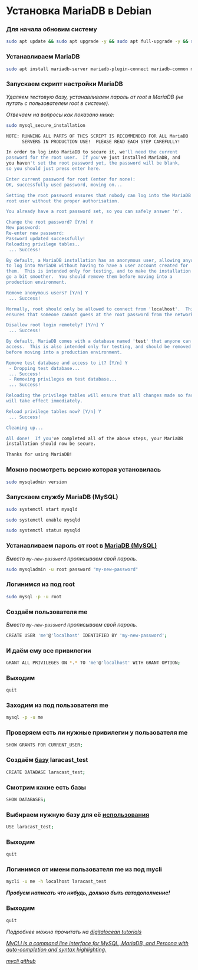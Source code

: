 # Установка MariaDB в Debian

### Для начала обновим систему

```bash
sudo apt update && sudo apt upgrade -y && sudo apt full-upgrade -y && sudo apt autoremove
```

### Устанавливаем MariaDB

```bash
sudo apt install mariadb-server mariadb-plugin-connect mariadb-common mariadb-client mariadb-test-data mariadb-test -y
```
### Запускаем скрипт настройки MariaDB

*Удаляем тестовую базу, устанавливаем пароль от root в MariaDB (не путать с пользователем root в системе).*

*Отвечаем на вопросы как показано ниже:*

```bash
sudo mysql_secure_installation
```

```bash
NOTE: RUNNING ALL PARTS OF THIS SCRIPT IS RECOMMENDED FOR ALL MariaDB
      SERVERS IN PRODUCTION USE!  PLEASE READ EACH STEP CAREFULLY!

In order to log into MariaDB to secure it, we'll need the current
password for the root user.  If you've just installed MariaDB, and
you haven't set the root password yet, the password will be blank,
so you should just press enter here.

Enter current password for root (enter for none): 
OK, successfully used password, moving on...

Setting the root password ensures that nobody can log into the MariaDB
root user without the proper authorisation.

You already have a root password set, so you can safely answer 'n'.

Change the root password? [Y/n] Y
New password: 
Re-enter new password: 
Password updated successfully!
Reloading privilege tables..
 ... Success!

By default, a MariaDB installation has an anonymous user, allowing anyone
to log into MariaDB without having to have a user account created for
them.  This is intended only for testing, and to make the installation
go a bit smoother.  You should remove them before moving into a
production environment.

Remove anonymous users? [Y/n] Y
 ... Success!

Normally, root should only be allowed to connect from 'localhost'.  This
ensures that someone cannot guess at the root password from the network.

Disallow root login remotely? [Y/n] Y 
 ... Success!

By default, MariaDB comes with a database named 'test' that anyone can
access.  This is also intended only for testing, and should be removed
before moving into a production environment.

Remove test database and access to it? [Y/n] Y
 - Dropping test database...
 ... Success!
 - Removing privileges on test database...
 ... Success!

Reloading the privilege tables will ensure that all changes made so far
will take effect immediately.

Reload privilege tables now? [Y/n] Y
 ... Success!

Cleaning up...

All done!  If you've completed all of the above steps, your MariaDB
installation should now be secure.

Thanks for using MariaDB!
```

### Можно посмотреть версию которая установилась

```bash
sudo mysqladmin version
```

### Запускаем службу MariaDB (MySQL)

```bash
sudo systemctl start mysqld
```

```bash
sudo systemctl enable mysqld
```

```bash
sudo systemctl status mysqld
```

### Устанавливаем пароль от root в [MariaDB (MySQL)](https://wiki.archlinux.org/index.php/MariaDB)

*Вместо `my-new-password` прописываем свой пароль.*

```bash
sudo mysqladmin -u root password "my-new-password"
```

### Логинимся из под root

```bash
sudo mysql -p -u root
```

### Создаём пользователя me

*Вместо `my-new-password` прописываем свой пароль.*

```bash
CREATE USER 'me'@'localhost' IDENTIFIED BY 'my-new-password';
```

### И даём ему все привилегии

```bash
GRANT ALL PRIVILEGES ON *.* TO 'me'@'localhost' WITH GRANT OPTION;
```

### Выходим

```bash
quit
```

### Заходим из под пользователя me

```bash
mysql -p -u me
```

### Проверяем есть ли нужные привилегии у пользователя me

```bash
SHOW GRANTS FOR CURRENT_USER;
```

### Создаём [базу](https://mariadb.com/kb/ru/create-database) laracast_test

```bash
CREATE DATABASE laracast_test;
```

### Смотрим какие есть базы

```bash
SHOW DATABASES;
```

### Выбираем нужную базу для её [использования](https://tableplus.com/blog/2018/09/mariadb-how-to-create-a-new-database-and-manage-it.html)

```bash
USE laracast_test;
```

### Выходим

```bash
quit
```

### Логинимся от имени пользователя me из под mycli

```bash
mycli -u me -h localhost laracast_test
```
***Пробуем написать что нибудь, должно быть автодополнение!***

### Выходим

```bash
quit
```

*Подробнее можно прочитать на [digitalocean tutorials](https://www.digitalocean.com/community/tutorials/how-to-install-mariadb-on-debian-10)*

*[MyCLI is a command line interface for MySQL, MariaDB, and Percona with auto-completion and syntax highlighting.](https://www.mycli.net/)*

*[mycli github](https://github.com/dbcli/mycli)*